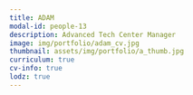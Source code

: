 ```yaml
---
title: ADAM 
modal-id: people-13
description: Advanced Tech Center Manager
image: img/portfolio/adam_cv.jpg
thumbnail: assets/img/portfolio/a_thumb.jpg
curriculum: true
cv-info: true
lodz: true
---
```


